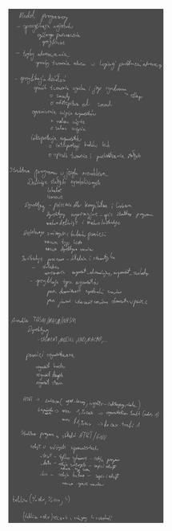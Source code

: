 ![](/Notatki/Semestr%204/Organizacja%20i%20architektura%20komputerów/Wykłady/Wykład%203/Drawing%202024-03-20%2013.19.26.excalidraw.svg)